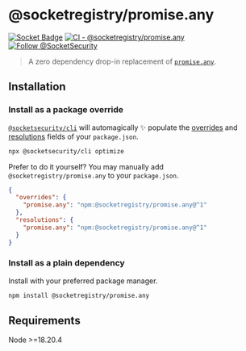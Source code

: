 # @socketregistry/promise.any

[![Socket Badge](https://socket.dev/api/badge/npm/package/@socketregistry/promise.any)](https://socket.dev/npm/package/@socketregistry/promise.any)
[![CI - @socketregistry/promise.any](https://github.com/SocketDev/socket-registry-js/actions/workflows/test.yml/badge.svg)](https://github.com/SocketDev/socket-registry-js/actions/workflows/test.yml)
[![Follow @SocketSecurity](https://img.shields.io/twitter/follow/SocketSecurity?style=social)](https://twitter.com/SocketSecurity)

> A zero dependency drop-in replacement of
> [`promise.any`](https://www.npmjs.com/package/promise.any).

## Installation

### Install as a package override

[`@socketsecurity/cli`](https://www.npmjs.com/package/@socketsecurity/cli) will
automagically :sparkles: populate the
[overrides](https://docs.npmjs.com/cli/v9/configuring-npm/package-json#overrides)
and [resolutions](https://yarnpkg.com/configuration/manifest#resolutions) fields
of your `package.json`.

```sh
npx @socketsecurity/cli optimize
```

Prefer to do it yourself? You may manually add `@socketregistry/promise.any` to
your `package.json`.

```json
{
  "overrides": {
    "promise.any": "npm:@socketregistry/promise.any@^1"
  },
  "resolutions": {
    "promise.any": "npm:@socketregistry/promise.any@^1"
  }
}
```

### Install as a plain dependency

Install with your preferred package manager.

```sh
npm install @socketregistry/promise.any
```

## Requirements

Node &gt;=18.20.4
